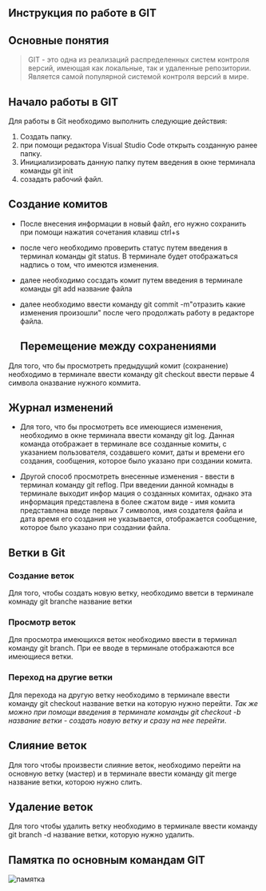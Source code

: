 ## Инструкция по работе в GIT

## Основные понятия

> GIT - это одна из реализаций распределенных систем контроля версий, имеющая как локальные, так и удаленные репозитории. Является самой популярной системой контроля версий в мире.

## Начало работы в GIT

Для работы в Git необходимо выполнить следующие действия:

1. Создать папку.
2. при помощи редактора Visual Studio Code открыть созданную ранее папку.
3. Инициализировать данную папку путем введения в окне терминала  команды git init
4. созадать рабочий файл.

## Создание комитов

* После внесения информации в новый файл, его нужно сохранить при помощи нажатия сочетания клавиш  ctrl+s
* после чего необходимо проверить статус путем введения в терминал команды git status. В терминале будет отображаться надпись о том, что имеются изменения.
* далее необходимо сосздать комит путем введения в терминале команды git add название файла
* далее необходимо ввести команду  git commit -m"отразить какие изменения произошли"
после чего продолжать работу в редакторе файла.

  ## Перемещение между сохранениями
Для того, что бы просмотреть предыдущий комит (сохранение) необходимо в терминале ввести команду git checkout ввести первые 4 символа оназвание нужного коммита.

## Журнал изменений

* Для того, что бы просмотреть все имеющиеся изменения, необходимо в окне терминала ввести команду git log. Данная команда отображает в терминале все созданные комиты, с указанием пользователя, создавшего комит, даты и времени его создания, сообщения, которое  было указано при создании комита.

* Другой способ просмотреть внесенные изменения  - ввести в терминал команду git reflog. При введении данной комнады в терминале выходит инфор
мация о созданных комитах, однако эта информация представлена в более сжатом виде - имя комита представлена ввиде первых 7 символов, имя создателя файла и дата время его создания  не указывается, отображается сообщение, которое было указано при создании файла.

## Ветки в Git

### Создание веток

Для того, чтобы создать новую ветку, необходимо вветси в терминале комнаду git branche название ветки

### Просмотр веток

Для просмотра имеющихся веток необходимо ввести в терминал команду  git branch. При ее вводе в терминале отображаются все имеющиеся ветки.

### Переход на другие ветки

Для перехода на другую ветку необходимо в терминале ввести команду git checkout название ветки на которую нужно перейти. 
_Так же можно при помощи введения в терминале команды git checkout -b название ветки - создать новую ветку и сразу на нее перейти_.

## Слияние веток

Для того чтобы произвести слияние веток, необходимо перейти на  основную ветку (мастер) и в терминале ввести команду git merge название ветки, которою нужно слить.

## Удаление веток

Для того чтобы удалить ветку необходимо в терминале ввести команду git branch -d название ветки, которую нужно удалить.

## Памятка по основным командам GIT
![памятка](https://avatars.mds.yandex.net/i?id=e47b482f21528b64c1879ac2547adf78-5896834-images-thumbs&n=13)
